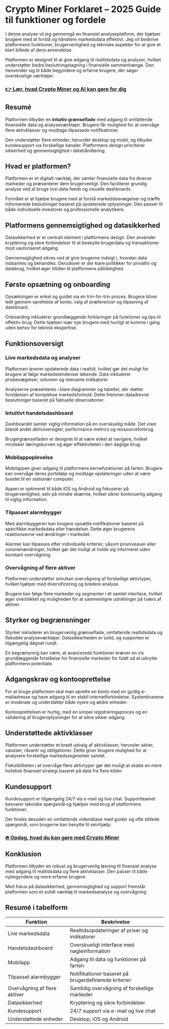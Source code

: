 # Crypto Miner Forklaret – 2025 Guide til funktioner og fordele
 

I denne analyse vil jeg gennemgå en finansiel analyseplatform, der hjælper brugere med at forstå og håndtere markedsdata effektivt. Jeg vil beskrive platformens funktioner, brugervenlighed og tekniske aspekter for at give et klart billede af dens anvendelse.

Platformen er designet til at give adgang til realtidsdata og analyser, hvilket understøtter bedre beslutningstagning i finansielle sammenhænge. Den henvender sig til både begyndere og erfarne brugere, der søger overskuelige værktøjer.

### [👉 Lær, hvad Crypto Miner og AI kan gøre for dig](https://tinyurl.com/28d69tb3)
## Resumé

Platformen tilbyder en **intuitiv grænseflade** med adgang til omfattende finansielle data og analyseværktøjer. Brugere får mulighed for at overvåge flere aktivklasser og modtage tilpassede notifikationer.

Den understøtter flere enheder, herunder desktop og mobil, og tilbyder kundesupport via forskellige kanaler. Platformens design prioriterer sikkerhed og gennemsigtighed i datahåndtering.

## Hvad er platformen?

Platformen er et digitalt værktøj, der samler finansielle data fra diverse markeder og præsenterer dem brugervenligt. Den faciliterer grundig analyse ved at bruge live-data feeds og visuelle dashboards.

Formålet er at hjælpe brugere med at forstå markedsbevægelser og træffe informerede beslutninger baseret på opdaterede oplysninger. Den passer til både individuelle investorer og professionelle analytikere.

## Platformens gennemsigtighed og datasikkerhed

Datasikkerhed er et centralt element i platformens design. Den anvender kryptering og sikre forbindelser til at beskytte brugerdata og transaktioner mod uautoriseret adgang.

Gennemsigtighed sikres ved at give brugerne indsigt i, hvordan data indsamles og behandles. Derudover er der klare politikker for privatliv og databrug, hvilket øger tilliden til platformens pålidelighed.

## Første opsætning og onboarding

Opsætningen er enkel og guidet via en trin-for-trin proces. Brugere bliver ledt gennem oprettelse af konto, valg af præferencer og tilpasning af dashboard.

Onboarding inkluderer grundlæggende forklaringer på funktioner og tips til effektiv brug. Dette hjælper især nye brugere med hurtigt at komme i gang uden behov for teknisk ekspertise.

## Funktionsoversigt

### Live markedsdata og analyser

Platformen leverer opdaterede data i realtid, hvilket gør det muligt for brugere at følge markedstendenser løbende. Data inkluderer prisbevægelser, volumen og relevante indikatorer.

Analyserne præsenteres i klare diagrammer og tabeller, der støtter forståelsen af komplekse markedsforhold. Dette fremmer datadrevne beslutninger baseret på faktuelle observationer.

### Intuitivt handelsdashboard

Dashboardet samler vigtig information på en overskuelig måde. Det viser blandt andet aktivoversigter, performance metrics og ressourceforbrug.

Brugergrænsefladen er designet til at være enkel at navigere, hvilket mindsker læringskurven og øger effektiviteten i den daglige brug.

### Mobilappoplevelse

Mobilappen giver adgang til platformens kernefunktioner på farten. Brugere kan overvåge deres portefølje og modtage opdateringer uden at være bundet til en stationær computer.

Appen er optimeret til både iOS og Android og fokuserer på brugervenlighed, selv på mindre skærme, hvilket sikrer kontinuerlig adgang til vigtig information.

### Tilpasset alarmbygger

Med alarmbyggeren kan brugere opsætte notifikationer baseret på specifikke markedsdata eller hændelser. Dette øger brugerens reaktionsevne ved ændringer i markedet.

Alarmer kan tilpasses efter individuelle kriterier, såsom prisniveauer eller volumenændringer, hvilket gør det muligt at holde sig informeret uden konstant overvågning.

### Overvågning af flere aktiver

Platformen understøtter simultan overvågning af forskellige aktivtyper, hvilket hjælper med diversificering og bredere analyse.

Brugere kan følge flere markeder og segmenter i ét samlet interface, hvilket øger overblikket og muligheden for at sammenligne udviklinger på tværs af aktiver.

## Styrker og begrænsninger

Styrker inkluderer en brugervenlig grænseflade, omfattende realtidsdata og fleksible analyseværktøjer. Datasikkerheden er solid, og supporten er tilgængelig døgnet rundt.

En begrænsning kan være, at avancerede funktioner kræver en vis grundlæggende forståelse for finansielle markeder for fuldt ud at udnytte platformens potentiale.

## Adgangskrav og kontooprettelse

For at bruge platformen skal man oprette en konto med en gyldig e-mailadresse og have adgang til en stabil internetforbindelse. Systemkravene er moderate og understøtter både nyere og ældre enheder.

Kontooprettelsen er hurtig, med en simpel registreringsproces og en validering af brugeroplysninger for at sikre sikker adgang.

## Understøttede aktivklasser

Platformen understøtter et bredt udvalg af aktivklasser, herunder aktier, valutaer, råvarer og obligationer. Dette giver brugere mulighed for at analysere forskellige markedssegmenter samlet.

Fleksibiliteten i at overvåge flere aktivtyper gør det muligt at skabe en mere holistisk finansiel strategi baseret på data fra flere kilder.

## Kundesupport

Kundesupport er tilgængelig 24/7 via e-mail og live chat. Supportteamet besvarer tekniske spørgsmål og hjælper med brug af platformens funktioner.

Der findes desuden en omfattende vidensbase med guider og ofte stillede spørgsmål, som brugerne kan benytte til selvhjælp.

### [🔥 Opdag, hvad du kan gøre med Crypto Miner](https://tinyurl.com/28d69tb3)
## Konklusion

Platformen tilbyder en robust og brugervenlig løsning til finansiel analyse med adgang til realtidsdata og flere aktivklasser. Den passer til både nybegyndere og mere erfarne brugere.

Med fokus på datasikkerhed, gennemsigtighed og support fremstår platformen som et solidt værktøj til markedsanalyse og overvågning.

## Resumé i tabelform

| Funktion                  | Beskrivelse                                       |
|--------------------------|-------------------------------------------------|
| Live markedsdata          | Realtidsopdateringer af priser og indikatorer   |
| Handelsdashboard          | Overskueligt interface med nøgleinformation     |
| Mobilapp                  | Adgang til data og funktioner på farten         |
| Tilpasset alarmbygger     | Notifikationer baseret på brugerdefinerede kriterier |
| Overvågning af flere aktiver | Samtidig overvågning af forskellige markeder   |
| Datasikkerhed             | Kryptering og sikre forbindelser                 |
| Kundesupport             | 24/7 support via e-mail og live chat             |
| Understøttede enheder     | Desktop, iOS og Android                           |